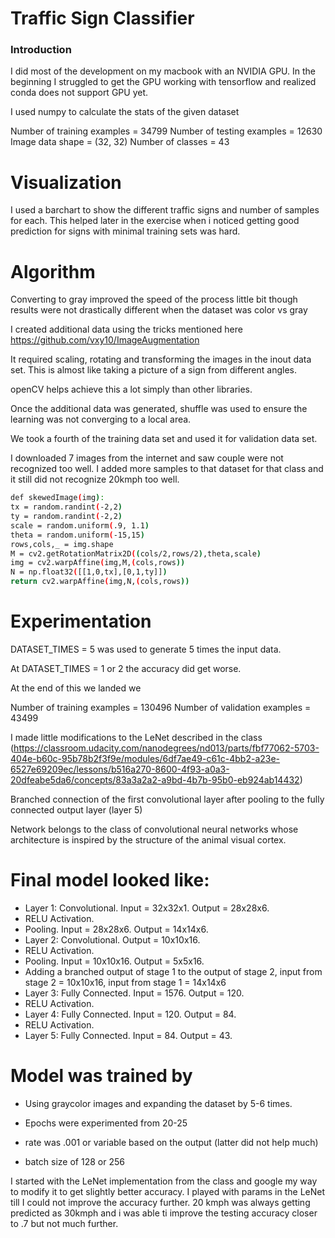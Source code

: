 # Traffic Sign Classifier

### Introduction

I did most of the development on my macbook with an NVIDIA GPU.
In the beginning I struggled to get the GPU working with tensorflow and realized
conda does not support GPU yet.

I used numpy to calculate the stats of the given dataset

Number of training examples = 34799
Number of testing examples = 12630
Image data shape = (32, 32)
Number of classes = 43

# Visualization

I used a barchart to show the different traffic signs and number of samples for each.
This helped later in the exercise when i noticed getting good prediction for signs with 
minimal training sets was hard.

# Algorithm
Converting to gray improved the speed of the process little bit though results were 
not drastically different when the dataset was color vs gray

I created additional data using the tricks mentioned here 
https://github.com/vxy10/ImageAugmentation

It required scaling, rotating and transforming the images in the inout data set. This is 
almost like taking a picture of a sign from different angles.

openCV helps achieve this a lot simply than other libraries. 

Once the additional data was generated, shuffle was used to ensure the learning was not 
converging to a local area. 

We took a fourth of the training data set and used it for validation data set.

I downloaded 7 images from the internet and saw couple were not recognized too well. I 
added more samples to that dataset for that class and it still did not recognize 20kmph too 
well. 

```sh
def skewedImage(img):
tx = random.randint(-2,2)
ty = random.randint(-2,2)
scale = random.uniform(.9, 1.1)
theta = random.uniform(-15,15)
rows,cols,_ = img.shape
M = cv2.getRotationMatrix2D((cols/2,rows/2),theta,scale)
img = cv2.warpAffine(img,M,(cols,rows))
N = np.float32([[1,0,tx],[0,1,ty]])
return cv2.warpAffine(img,N,(cols,rows))
```

# Experimentation

DATASET_TIMES = 5 was used to generate 5 times the input data.

At DATASET_TIMES = 1 or 2 the accuracy did get worse.

At the end of this we landed we 

Number of training examples = 130496
Number of validation examples = 43499


I made little modifications to the LeNet described in the class 
(https://classroom.udacity.com/nanodegrees/nd013/parts/fbf77062-5703-404e-b60c-95b78b2f3f9e/modules/6df7ae49-c61c-4bb2-a23e-6527e69209ec/lessons/b516a270-8600-4f93-a0a3-20dfeabe5da6/concepts/83a3a2a2-a9bd-4b7b-95b0-eb924ab14432)

Branched connection of the first convolutional layer after pooling to the fully connected output layer (layer 5) 

Network belongs to the class of convolutional neural networks whose architecture is inspired by the structure of the animal visual cortex.

# Final model looked like:

- Layer 1: Convolutional. Input = 32x32x1. Output = 28x28x6.
- RELU Activation.
- Pooling. Input = 28x28x6. Output = 14x14x6.
- Layer 2: Convolutional. Output = 10x10x16.
- RELU Activation.
- Pooling. Input = 10x10x16. Output = 5x5x16.
- Adding a branched output of stage 1 to the output of stage 2, input from stage 2 = 10x10x16, input from stage 1 = 14x14x6
- Layer 3: Fully Connected. Input = 1576. Output = 120.
- RELU Activation.
- Layer 4: Fully Connected. Input = 120. Output = 84.
- RELU Activation.
- Layer 5: Fully Connected. Input = 84. Output = 43.


# Model was trained by

- Using graycolor images and expanding the dataset by 5-6 times. 

- Epochs were experimented from 20-25

- rate was .001 or variable based on the output (latter did not help much)

- batch size of 128 or 256


I started with the LeNet implementation from the class and google my way to modify it to get slightly better accuracy. I played with params in the LeNet till I could not improve the accuracy further. 20 kmph was always getting predicted as 30kmph and i was able ti improve the testing accuracy closer to .7 but not much further.










